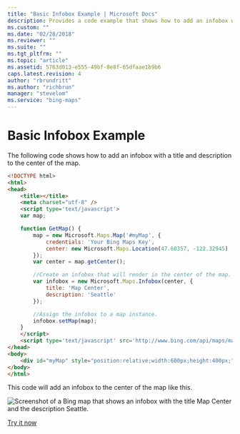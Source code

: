```yaml
---
title: "Basic Infobox Example | Microsoft Docs"
description: Provides a code example that shows how to add an infobox with a title and description to the center of the map.
ms.custom: ""
ms.date: "02/28/2018"
ms.reviewer: ""
ms.suite: ""
ms.tgt_pltfrm: ""
ms.topic: "article"
ms.assetid: 5763d013-e555-49bf-8e8f-65dfaae1b9b6
caps.latest.revision: 4
author: "rbrundritt"
ms.author: "richbrun"
manager: "stevelom"
ms.service: "bing-maps"
---
```


# Basic Infobox Example

The following code shows how to add an infobox with a title and description to the center of the map. 

```html
<!DOCTYPE html>
<html>
<head>
    <title></title>
    <meta charset="utf-8" />
	<script type='text/javascript'>
    var map;

    function GetMap() {
        map = new Microsoft.Maps.Map('#myMap', {
            credentials: 'Your Bing Maps Key',
            center: new Microsoft.Maps.Location(47.60357, -122.32945)
        }); 
        var center = map.getCenter();

        //Create an infobox that will render in the center of the map.
        var infobox = new Microsoft.Maps.Infobox(center, {
            title: 'Map Center',
            description: 'Seattle'
        });

        //Assign the infobox to a map instance.
        infobox.setMap(map);
    }
    </script>
    <script type='text/javascript' src='http://www.bing.com/api/maps/mapcontrol?callback=GetMap' async defer></script>
</head>
<body>
    <div id="myMap" style="position:relative;width:600px;height:400px;"></div>
</body>
</html> 
```

This code will add an infobox to the center of the map like this.

![Screenshot of a Bing map that shows an infobox with the title Map Center and the description Seattle.](../../media/bmv8-basicinfoboxexample2.png)

[Try it now](https://www.bing.com/api/maps/sdk/mapcontrol/isdk#addDefaultInfobox+JS)